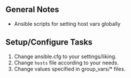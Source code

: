 General Notes
-------------

  - Ansible scripts for setting host vars globally

Setup/Configure Tasks
-----

  1. Change ansible.cfg to your settings/liking.
  1. Change `hosts` file according to your needs.
  1. Change values specified in group_vars/* files.

